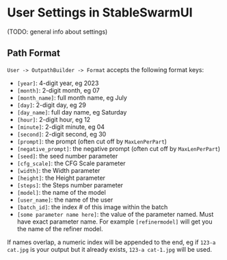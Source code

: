 # User Settings in StableSwarmUI

(TODO: general info about settings)

## Path Format

`User -> OutpathBuilder -> Format` accepts the following format keys:

- `[year]`: 4-digit year, eg 2023
- `[month]`: 2-digit month, eg 07
- `[month_name]`: full month name, eg July
- `[day]`: 2-digit day, eg 29
- `[day_name]`: full day name, eg Saturday
- `[hour]`: 2-digit hour, eg 12
- `[minute]`: 2-digit minute, eg 04
- `[second]`: 2-digit second, eg 30
- `[prompt]`: the prompt (often cut off by `MaxLenPerPart`)
- `[negative_prompt]`: the negative prompt (often cut off by `MaxLenPerPart`)
- `[seed]`: the seed number parameter
- `[cfg_scale]`: the CFG Scale parameter
- `[width]`: the Width parameter
- `[height]`: the Height parameter
- `[steps]`: the Steps number parameter
- `[model]`: the name of the model
- `[user_name]`: the name of the user
- `[batch_id]`: the index # of this image within the batch
- `[some parameter name here]`: the value of the parameter named. Must have exact parameter name. For example `[refinermodel]` will get you the name of the refiner model.

If names overlap, a numeric index will be appended to the end, eg if `123-a cat.jpg` is your output but it already exists, `123-a cat-1.jpg` will be used.

